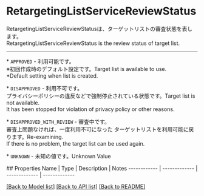 # RetargetingListServiceReviewStatus

<div lang=\"ja\">RetargetingListServiceReviewStatusは、ターゲットリストの審査状態を表します。</div> <div lang=\"en\">RetargetingListServiceReviewStatus is the review status of target list.</div> <hr> <p>* <code>APPROVED</code> - <span lang=\"ja\">利用可能です。<br>※初回作成時のデフォルト設定です。</span><span lang=\"en\">Target list is available to use.<br>*Default setting when list is created.</span></p> <p>* <code>DISAPPROVED</code> - <span lang=\"ja\">利用不可です。<br>プライバシーポリシーの違反などで強制停止されている状態です。</span><span lang=\"en\">Target list is not available.<br>It has been stopped for violation of privacy policy or other reasons.</span></p> <p>* <code>DISAPPROVED_WITH_REVIEW</code> - <span lang=\"ja\">審査中です。<br>審査上問題なければ、一度利用不可になった ターゲットリストを利用可能に戻ります。</span><span lang=\"en\">Re-examining.<br>If there is no problem, the target list can be used again.</span></p> <p>* <code>UNKNOWN</code> - <span lang=\"ja\">未知の値です。</span><span lang=\"en\">Unknown Value</span></p> 
## Properties
Name | Type | Description | Notes
------------ | ------------- | ------------- | -------------

[[Back to Model list]](../README.md#documentation-for-models) [[Back to API list]](../README.md#documentation-for-api-endpoints) [[Back to README]](../README.md)



